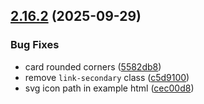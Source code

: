 ## [2.16.2](https://github.com/italia/bootstrap-italia/compare/v2.16.1...v2.16.2) (2025-09-29)

### Bug Fixes

* card rounded corners ([5582db8](https://github.com/italia/bootstrap-italia/commit/5582db83fb25441ee5761cf751587c440c0bb35c))
* remove `link-secondary` class ([c5d9100](https://github.com/italia/bootstrap-italia/commit/c5d91002f3a25e5960ba487dfb975a008702d4c8))
* svg icon path in example html ([cec00d8](https://github.com/italia/bootstrap-italia/commit/cec00d827a832da27af15d3ff2c2e342af452c42))